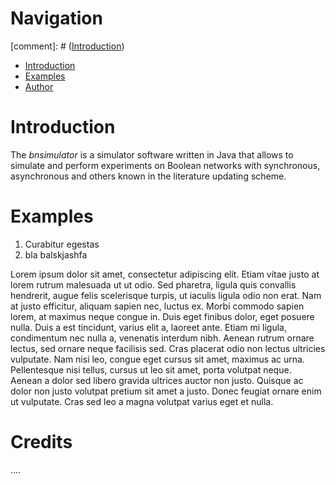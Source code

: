 # Navigation

[comment]: # ([Introduction](/bnsimulator/page2))

- [Introduction](#introduction)
- [Examples](#examples)
- [Author](/bnsimulator/page2)


# Introduction

The _bnsimulator_ is a simulator software written in Java that allows to simulate and perform experiments on Boolean networks with synchronous, asynchronous and others known in the literature updating scheme.


# Examples

1. Curabitur egestas 
2. bla balskjashfa

Lorem ipsum dolor sit amet, consectetur adipiscing elit. Etiam vitae justo at lorem rutrum malesuada ut ut odio. Sed pharetra, ligula quis convallis hendrerit, augue felis scelerisque turpis, ut iaculis ligula odio non erat. Nam at justo efficitur, aliquam sapien nec, luctus ex. Morbi commodo sapien lorem, at maximus neque congue in. Duis eget finibus dolor, eget posuere nulla. Duis a est tincidunt, varius elit a, laoreet ante. Etiam mi ligula, condimentum nec nulla a, venenatis interdum nibh. Aenean rutrum ornare lectus, sed ornare neque facilisis sed. Cras placerat odio non lectus ultricies vulputate. Nam nisi leo, congue eget cursus sit amet, maximus ac urna. Pellentesque nisi tellus, cursus ut leo sit amet, porta volutpat neque. Aenean a dolor sed libero gravida ultrices auctor non justo. Quisque ac dolor non justo volutpat pretium sit amet a justo. Donec feugiat ornare enim ut vulputate. Cras sed leo a magna volutpat varius eget et nulla.

# Credits

….